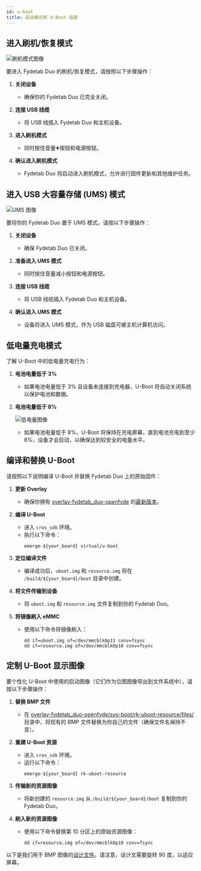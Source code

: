 ```yaml
---
id: u-boot
title: 启动模式和 U-Boot 指南
---
```


## 进入刷机/恢复模式

![刷机模式图像](/img/u-boot/fydetab_recovery.jpeg)

要进入 Fydetab Duo 的刷机/恢复模式，请按照以下步骤操作：

1. **关闭设备**
    - 确保你的 Fydetab Duo 已完全关闭。

2. **连接 USB 线缆**
    - 将 USB 线插入 Fydetab Duo 和主机设备。

3. **进入刷机模式**
    - 同时按住音量➕按钮和电源按钮。

4. **确认进入刷机模式**
    - Fydetab Duo 将启动进入刷机模式，允许进行固件更新和其他维护任务。

## 进入 USB 大容量存储 (UMS) 模式

![UMS 图像](/img/u-boot/fydetab_usb.jpeg)

要将你的 Fydetab Duo 置于 UMS 模式，请按以下步骤操作：

1. **关闭设备**
    - 确保 Fydetab Duo 已关闭。

2. **准备进入 UMS 模式**
    - 同时按住音量减小按钮和电源按钮。

3. **连接 USB 线缆**
    - 将 USB 线缆插入 Fydetab Duo 和主机设备。

4. **确认进入 UMS 模式**
    - 设备将进入 UMS 模式，作为 USB 磁盘可被主机计算机访问。

## 低电量充电模式

了解 U-Boot 中的低电量充电行为：

1. **电池电量低于 3%**
    - 如果电池电量低于 3% 且设备未连接到充电器，U-Boot 将自动关闭系统以保护电池和数据。

2. **电池电量低于 8%**
   
    ![低电量图像](/img/u-boot/fydetab_batt.jpeg)
    - 如果电池电量低于 8%，U-Boot 将保持在充电屏幕，直到电池充电到至少 8%，设备才会启动，以确保达到较安全的电量水平。

## 编译和替换 U-Boot

请按照以下说明编译 U-Boot 并替换 Fydetab Duo 上的原始固件：

1. **更新 Overlay**
    - 确保你拥有 [overlay-fydetab_duo-openfyde](https://github.com/openFyde/overlay-fydetab_duo-openfyde) 的[最新版本](https://github.com/openFyde/overlay-fydetab_duo-openfyde/commit/42dd10c82cd0fdbb8880dd1e00cc7dfd7b32f4cd#diff-93ad86d362c5df27f11a47c79972d465f70f322c92b4ae25798364bd1ce8614e)。

2. **编译 U-Boot**
    - 进入 `cros_sdk` 环境。
    - 执行以下命令：
      ```
      emerge-${your_board} virtual/u-boot
      ```

3. **定位编译文件**
    - 编译成功后，`uboot.img` 和 `resource.img` 将在 `/build/${your_board}/boot` 目录中创建。

4. **将文件传输到设备**
    - 将 `uboot.img` 和 `resource.img` 文件复制到你的 Fydetab Duo。

5. **将镜像刷入 eMMC**
    - 使用以下命令将镜像刷入：
      ```
      dd if=uboot.img of=/dev/mmcblk0p11 conv=fsync
      dd if=resource.img of=/dev/mmcblk0p10 conv=fsync
      ```

## 定制 U-Boot 显示图像

要个性化 U-Boot 中使用的启动图像（它们作为位图图像导出到文件系统中），请按以下步骤操作：

1. **替换 BMP 文件**
    - 在 [overlay-fydetab_duo-openfyde/sys-boot/rk-uboot-resource/files/](https://github.com/openFyde/overlay-fydetab_duo-openfyde/tree/main/sys-boot/rk-uboot-resource/files) 目录中，将现有的 BMP 文件替换为你自己的文件（确保文件名保持不变）。

2. **重建 U-Boot 资源**
    - 进入 `cros_sdk` 环境。
    - 运行以下命令：
      ```
      emerge-${your_board} rk-uboot-resource
      ```

3. **传输新的资源图像**
    - 将新创建的 `resource.img` 从 `/build/${your_board}/boot` 复制到你的 Fydetab Duo。

4. **刷入新的资源图像**
    - 使用以下命令替换第 10 分区上的原始资源图像：
      ```
      dd if=resource.img of=/dev/mmcblk0p10 conv=fsync
      ```

以下是我们用于 BMP 图像的[设计文件](/img/u-boot/fydetab_batt.psd)。请注意，设计文需要旋转 90 度，以适应屏幕。